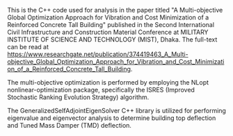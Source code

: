 This is the C++ code used for analysis in the paper titled "A Multi-objective Global Optimization Approach for Vibration and Cost Minimization of a Reinforced Concrete Tall Building" published in the Second International Civil Infrastructure and Construction Material Conference at MILITARY INSTITUTE OF SCIENCE AND TECHNOLOGY (MIST), Dhaka. The full-text can be read at https://www.researchgate.net/publication/374419463_A_Multi-objective_Global_Optimization_Approach_for_Vibration_and_Cost_Minimization_of_a_Reinforced_Concrete_Tall_Building.

The multi-objective optimization is performed by employing the NLopt nonlinear-optimization package, specifically the ISRES (Improved Stochastic Ranking Evolution Strategy) algorithm.

The GeneralizedSelfAdjointEigenSolver C++ library is utilized for performing eigenvalue and eigenvector analysis to determine building top deflection and Tuned Mass Damper (TMD) deflection.

